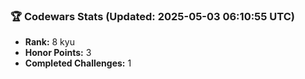 ### 🏆 Codewars Stats (Updated: 2025-05-03 06:10:55 UTC)

- **Rank:** 8 kyu
- **Honor Points:** 3
- **Completed Challenges:** 1
